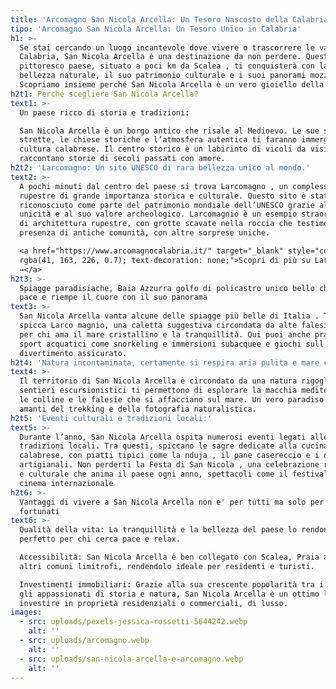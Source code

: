 ```yaml
---
title: 'Arcomagno San Nicola Arcella: Un Tesoro Nascosto della Calabria'
tipo: 'Arcomagno San Nicola Arcella: Un Tesoro Unico in Calabria'
h1: >-
  Se stai cercando un luogo incantevole dove vivere o trascorrere le vacanze in
  Calabria, San Nicola Arcella è una destinazione da non perdere. Questo
  pittoresco paese, situato a poci km da Scalea , ti conquisterà con la sua
  bellezza naturale, il suo patrimonio culturale e i suoi panorami mozzafiato.
  Scopriamo insieme perché San Nicola Arcella è un vero gioiello della natura!
h2t1: Perché scegliere San Nicola Arcella?
text1: >-
  Un paese ricco di storia e tradizioni:

  San Nicola Arcella è un borgo antico che risale al Medioevo. Le sue stradine
  strette, le chiese storiche e l’atmosfera autentica ti faranno immergere nella
  cultura calabrese. Il centro storico è un labirinto di vicoli da visitare che
  raccontano storie di secoli passati con amore.
h2t2: 'Larcomagno: Un sito UNESCO di rara bellezza unico al mondo.'
text2: >-
  A pochi minuti dal centro del paese si trova Larcomagno , un complesso
  rupestre di grande importanza storica e culturale. Questo sito è stato
  riconosciuto come parte del patrimonio mondiale dell’UNESCO grazie alla sua
  unicità e al suo valore archeologico. Larcomagnio è un esempio straordinario
  di architettura rupestre, con grotte scavate nella roccia che testimoniano la
  presenza di antiche comunità, con altre sorprese uniche.

  <a href="https://www.arcomagnocalabria.it/" target="_blank" style="color:
  rgba(41, 163, 226, 0.7); text-decoration: none;">Scopri di più su Larcomagnio
  →</a>
h2t3: >-
  Spiagge paradisiache, Baia Azzurra golfo di policastro unico bello che dona
  pace e riempe il cuore con il suo panorama
text3: >-
  San Nicola Arcella vanta alcune delle spiagge più belle di Italia . Tra queste
  spicca Larco magnio, una caletta suggestiva circondata da alte falesie, ideale
  per chi ama il mare cristallino e la tranquillità. Qui puoi anche praticare
  sport acquatici come snorkeling e immersioni subacquee e giochi sull'acqua
  divertimento assicurato.
h2t4: 'Natura incontaminata, certamente si respira aria pulita e mare cristallino.'
text4: >-
  Il territorio di San Nicola Arcella è circondato da una natura rigogliosa. I
  sentieri escursionistici ti permettono di esplorare la macchia mediterranea,
  le colline e le falesie che si affacciano sul mare. Un vero paradiso per gli
  amanti del trekking e della fotografia naturalistica.
h2t5: 'Eventi culturali e tradizioni locali:'
text5: >-
  Durante l’anno, San Nicola Arcella ospita numerosi eventi legati alle
  tradizioni locali. Tra questi, spiccano le sagre dedicate alla cucina
  calabrese, con piatti tipici come la nduja , il pane casereccio e i dolci
  artigianali. Non perderti la Festa di San Nicola , una celebrazione religiosa
  e culturale che anima il paese ogni anno, spettacoli come il festival  del
  cinema internazionale 
h2t6: >-
  Vantaggi di vivere a San Nicola Arcella non e' per tutti ma solo per pochi
  fortunati
text6: >-
  Qualità della vita: La tranquillità e la bellezza del paese lo rendono
  perfetto per chi cerca pace e relax.

  Accessibilità: San Nicola Arcella è ben collegato con Scalea, Praia a Mare e
  altri comuni limitrofi, rendendolo ideale per residenti e turisti.

  Investimenti immobiliari: Grazie alla sua crescente popolarità tra i turisti e
  gli appassionati di storia e natura, San Nicola Arcella è un ottimo luogo per
  investire in proprietà residenziali o commerciali, di lusso.
images:
  - src: uploads/pexels-jessica-rossetti-5644242.webp
    alt: ''
  - src: uploads/arcomagno.webp
    alt: ''
  - src: uploads/san-nicola-arcella-e-arcomagno.webp
    alt: ''
---
```



